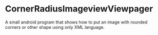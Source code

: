 # CornerRadiusImageviewViewpager
A small android program that shows how to put an image with rounded corners or other shape using only XML language. 
